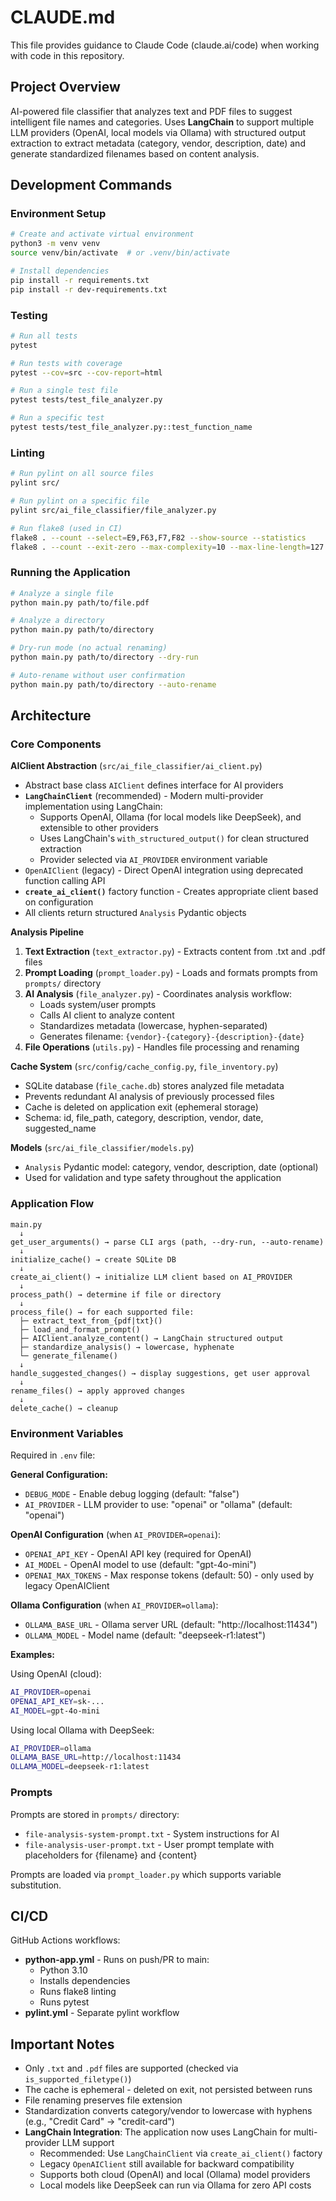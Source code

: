 # CLAUDE.md

This file provides guidance to Claude Code (claude.ai/code) when working with code in this repository.

## Project Overview

AI-powered file classifier that analyzes text and PDF files to suggest intelligent file names and categories. Uses **LangChain** to support multiple LLM providers (OpenAI, local models via Ollama) with structured output extraction to extract metadata (category, vendor, description, date) and generate standardized filenames based on content analysis.

## Development Commands

### Environment Setup
```bash
# Create and activate virtual environment
python3 -m venv venv
source venv/bin/activate  # or .venv/bin/activate

# Install dependencies
pip install -r requirements.txt
pip install -r dev-requirements.txt
```

### Testing
```bash
# Run all tests
pytest

# Run tests with coverage
pytest --cov=src --cov-report=html

# Run a single test file
pytest tests/test_file_analyzer.py

# Run a specific test
pytest tests/test_file_analyzer.py::test_function_name
```

### Linting
```bash
# Run pylint on all source files
pylint src/

# Run pylint on a specific file
pylint src/ai_file_classifier/file_analyzer.py

# Run flake8 (used in CI)
flake8 . --count --select=E9,F63,F7,F82 --show-source --statistics
flake8 . --count --exit-zero --max-complexity=10 --max-line-length=127 --statistics
```

### Running the Application
```bash
# Analyze a single file
python main.py path/to/file.pdf

# Analyze a directory
python main.py path/to/directory

# Dry-run mode (no actual renaming)
python main.py path/to/directory --dry-run

# Auto-rename without user confirmation
python main.py path/to/directory --auto-rename
```

## Architecture

### Core Components

**AIClient Abstraction** (`src/ai_file_classifier/ai_client.py`)
- Abstract base class `AIClient` defines interface for AI providers
- **`LangChainClient`** (recommended) - Modern multi-provider implementation using LangChain:
  - Supports OpenAI, Ollama (for local models like DeepSeek), and extensible to other providers
  - Uses LangChain's `with_structured_output()` for clean structured extraction
  - Provider selected via `AI_PROVIDER` environment variable
- `OpenAIClient` (legacy) - Direct OpenAI integration using deprecated function calling API
- **`create_ai_client()`** factory function - Creates appropriate client based on configuration
- All clients return structured `Analysis` Pydantic objects

**Analysis Pipeline**
1. **Text Extraction** (`text_extractor.py`) - Extracts content from .txt and .pdf files
2. **Prompt Loading** (`prompt_loader.py`) - Loads and formats prompts from `prompts/` directory
3. **AI Analysis** (`file_analyzer.py`) - Coordinates analysis workflow:
   - Loads system/user prompts
   - Calls AI client to analyze content
   - Standardizes metadata (lowercase, hyphen-separated)
   - Generates filename: `{vendor}-{category}-{description}-{date}`
4. **File Operations** (`utils.py`) - Handles file processing and renaming

**Cache System** (`src/config/cache_config.py`, `file_inventory.py`)
- SQLite database (`file_cache.db`) stores analyzed file metadata
- Prevents redundant AI analysis of previously processed files
- Cache is deleted on application exit (ephemeral storage)
- Schema: id, file_path, category, description, vendor, date, suggested_name

**Models** (`src/ai_file_classifier/models.py`)
- `Analysis` Pydantic model: category, vendor, description, date (optional)
- Used for validation and type safety throughout the application

### Application Flow

```
main.py
  ↓
get_user_arguments() → parse CLI args (path, --dry-run, --auto-rename)
  ↓
initialize_cache() → create SQLite DB
  ↓
create_ai_client() → initialize LLM client based on AI_PROVIDER
  ↓
process_path() → determine if file or directory
  ↓
process_file() → for each supported file:
  ├─ extract_text_from_{pdf|txt}()
  ├─ load_and_format_prompt()
  ├─ AIClient.analyze_content() → LangChain structured output
  ├─ standardize_analysis() → lowercase, hyphenate
  └─ generate_filename()
  ↓
handle_suggested_changes() → display suggestions, get user approval
  ↓
rename_files() → apply approved changes
  ↓
delete_cache() → cleanup
```

### Environment Variables

Required in `.env` file:

**General Configuration:**
- `DEBUG_MODE` - Enable debug logging (default: "false")
- `AI_PROVIDER` - LLM provider to use: "openai" or "ollama" (default: "openai")

**OpenAI Configuration** (when `AI_PROVIDER=openai`):
- `OPENAI_API_KEY` - OpenAI API key (required for OpenAI)
- `AI_MODEL` - OpenAI model to use (default: "gpt-4o-mini")
- `OPENAI_MAX_TOKENS` - Max response tokens (default: 50) - only used by legacy OpenAIClient

**Ollama Configuration** (when `AI_PROVIDER=ollama`):
- `OLLAMA_BASE_URL` - Ollama server URL (default: "http://localhost:11434")
- `OLLAMA_MODEL` - Model name (default: "deepseek-r1:latest")

**Examples:**

Using OpenAI (cloud):
```bash
AI_PROVIDER=openai
OPENAI_API_KEY=sk-...
AI_MODEL=gpt-4o-mini
```

Using local Ollama with DeepSeek:
```bash
AI_PROVIDER=ollama
OLLAMA_BASE_URL=http://localhost:11434
OLLAMA_MODEL=deepseek-r1:latest
```

### Prompts

Prompts are stored in `prompts/` directory:
- `file-analysis-system-prompt.txt` - System instructions for AI
- `file-analysis-user-prompt.txt` - User prompt template with placeholders for {filename} and {content}

Prompts are loaded via `prompt_loader.py` which supports variable substitution.

## CI/CD

GitHub Actions workflows:
- **python-app.yml** - Runs on push/PR to main:
  - Python 3.10
  - Installs dependencies
  - Runs flake8 linting
  - Runs pytest
- **pylint.yml** - Separate pylint workflow

## Important Notes

- Only `.txt` and `.pdf` files are supported (checked via `is_supported_filetype()`)
- The cache is ephemeral - deleted on exit, not persisted between runs
- File renaming preserves file extension
- Standardization converts category/vendor to lowercase with hyphens (e.g., "Credit Card" → "credit-card")
- **LangChain Integration**: The application now uses LangChain for multi-provider LLM support
  - Recommended: Use `LangChainClient` via `create_ai_client()` factory
  - Legacy `OpenAIClient` still available for backward compatibility
  - Supports both cloud (OpenAI) and local (Ollama) model providers
  - Local models like DeepSeek can run via Ollama for zero API costs

